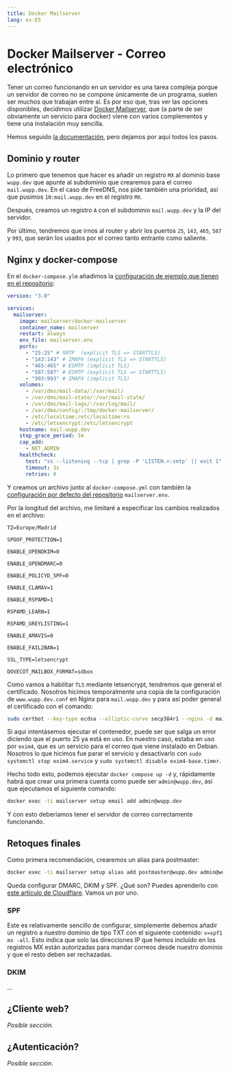 ```yaml
---
title: Docker Mailserver
lang: es-ES
---
```


# Docker Mailserver - Correo electrónico

Tener un correo funcionando en un servidor es una tarea compleja porque un servidor de correo no se compone únicamente de un programa, suelen ser muchos que trabajan entre sí. Es por eso que, tras ver las opciones disponibles, decidimos utilizar [Docker Mailserver](https://github.com/docker-mailserver/docker-mailserver), que (a parte de ser obviamente un servicio para docker) viene con varios complementos y tiene una instalación muy sencilla.

Hemos seguido [la documentación](https://docker-mailserver.github.io/docker-mailserver/latest/usage), pero dejamos por aquí todos los pasos.

## Dominio y router

Lo primero que tenemos que hacer es añadir un registro `MX` al dominio base `wupp.dev` que apunte al subdominio que crearemos para el correo `mail.wupp.dev`. En el caso de FreeDNS, nos pide también una prioridad, así que pusimos `10:mail.wupp.dev` en el registro `MX`.

Después, creamos un registro `A` con el subdominio `mail.wupp.dev` y la IP del servidor.

Por último, tendremos que irnos al router y abrir los puertos `25`, `143`, `465`, `587` y `993`, que serán los usados por el correo tanto entrante como saliente.

## Nginx y docker-compose

En el `docker-compose.ylm` añadimos la [configuración de ejemplo que tienen en el repositorio](https://github.com/docker-mailserver/docker-mailserver/blob/master/compose.yaml):

```yml
version: "3.0"

services:
  mailserver:
    image: mailserver/docker-mailserver
    container_name: mailserver
    restart: always
    env_file: mailserver.env
    ports:
      - "25:25" # SMTP  (explicit TLS => STARTTLS)
      - "143:143" # IMAP4 (explicit TLS => STARTTLS)
      - "465:465" # ESMTP (implicit TLS)
      - "587:587" # ESMTP (explicit TLS => STARTTLS)
      - "993:993" # IMAP4 (implicit TLS)
    volumes:
      - /var/dms/mail-data/:/var/mail/
      - /var/dms/mail-state/:/var/mail-state/
      - /var/dms/mail-logs/:/var/log/mail/
      - /var/dms/config/:/tmp/docker-mailserver/
      - /etc/localtime:/etc/localtime:ro
      - /etc/letsencrypt:/etc/letsencrypt
    hostname: mail.wupp.dev
    stop_grace_period: 1m
    cap_add:
      - NET_ADMIN
    healthcheck:
      test: "ss --listening --tcp | grep -P 'LISTEN.+:smtp' || exit 1"
      timeout: 3s
      retries: 0
```

Y creamos un archivo junto al `docker-compose.yml` con también la [configuración por defecto del repositorio](https://github.com/docker-mailserver/docker-mailserver/blob/master/mailserver.env) `mailserver.env`.

Por la longitud del archivo, me limitaré a especificar los cambios realizados en el archivo:

```dotenv
TZ=Europe/Madrid

SPOOF_PROTECTION=1

ENABLE_OPENDKIM=0

ENABLE_OPENDMARC=0

ENABLE_POLICYD_SPF=0

ENABLE_CLAMAV=1

ENABLE_RSPAMD=1

RSPAMD_LEARN=1

RSPAMD_GREYLISTING=1

ENABLE_AMAVIS=0

ENABLE_FAIL2BAN=1

SSL_TYPE=letsencrypt

DOVECOT_MAILBOX_FORMAT=sdbox
```

Como vamos a habilitar `TLS` mediante letsencrypt, tendremos que general el certificado. Nosotros hicimos temporalmente una copia de la configuración de `www.wupp.dev.conf` en Nginx para `mail.wupp.dev` y para así poder general el certificado con el comando:

```sh
sudo certbot --key-type ecdsa --elliptic-curve secp384r1 --nginx -d mail.wupp.dev
```

Si aquí intentásemos ejecutar el contenedor, puede ser que salga un error diciendo que el puerto 25 ya está en uso. En nuestro caso, estaba en uso por `exim4`, que es un servicio para el correo que viene instalado en Debian. Nosotros lo que hicimos fue parar el servicio y desactivarlo con `sudo systemctl stop exim4.service` y `sudo systemctl disable exim4-base.timer`.

Hecho todo esto, podemos ejecutar `docker compose up -d` y, rápidamente habrá que crear una primera cuenta como puede ser `admin@wupp.dev`, así que ejecutamos el siguiente comando:

```sh
docker exec -ti mailserver setup email add admin@wupp.dev
```

Y con esto deberíamos tener el servidor de correo correctamente funcionando.

## Retoques finales

Como primera recomendación, crearemos un alias para postmaster:

```sh
docker exec -ti mailserver setup alias add postmaster@wupp.dev admin@wupp.dev
```

Queda configurar DMARC, DKIM y SPF. ¿Qué son? Puedes aprenderlo con [este artículo de Cloudflare](https://www.cloudflare.com/learning/email-security/dmarc-dkim-spf/). Vamos un por uno.

### SPF

Este es relativamente sencillo de configurar, simplemente debemos añadir un registro a nuestro dominio de tipo TXT con el siguiente contenido: `v=spf1 mx -all`. Esto indica que solo las direcciones IP que hemos incluído en los registros MX están autorizadas para mandar correos desde nuestro dominio y que el resto deben ser rechazadas.

### DKIM

...

## ¿Cliente web?

_Posible sección._

## ¿Autenticación?

_Posible sección._
